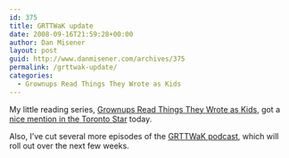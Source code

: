 ```yaml
---
id: 375
title: GRTTWaK update
date: 2008-09-16T21:59:28+00:00
author: Dan Misener
layout: post
guid: http://www.danmisener.com/archives/375
permalink: /grttwak-update/
categories:
  - Grownups Read Things They Wrote as Kids
---
```

My little reading series, [Grownups Read Things They Wrote as Kids](http://www.grownupsreadthingstheywroteaskids.com), got a [nice mention in the Toronto Star](http://www.thestar.com/article/499692) today.

Also, I&#8217;ve cut several more episodes of the [GRTTWaK podcast](http://www.grownupsreadthingstheywroteaskids.com/podcast/), which will roll out over the next few weeks.